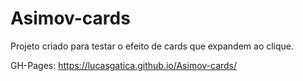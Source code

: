 # Asimov-cards
Projeto criado para testar o efeito de cards que expandem ao clique.

GH-Pages: https://lucasgatica.github.io/Asimov-cards/
